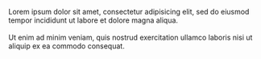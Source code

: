 Lorem ipsum dolor sit amet, consectetur adipisicing elit, sed do eiusmod tempor incididunt ut labore et dolore magna aliqua.<br/><br/>Ut enim ad minim veniam, quis nostrud exercitation ullamco laboris nisi ut aliquip ex ea commodo consequat.